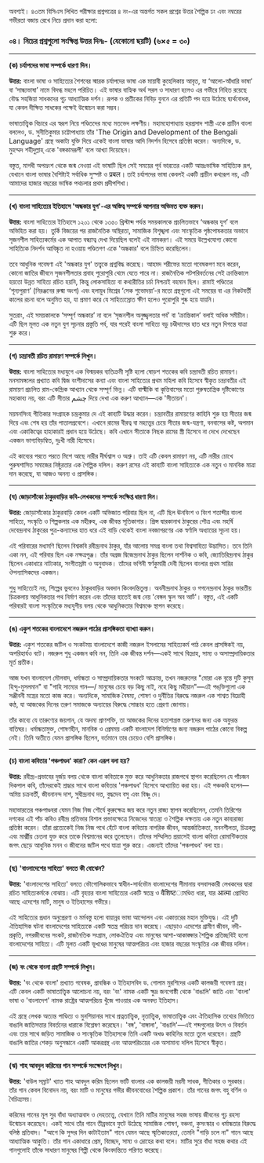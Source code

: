 অবশ্যই। ৪৩তম বিসিএস লিখিত পরীক্ষার প্রশ্নপত্রের ৪ নং-এর অন্তর্গত সকল প্রশ্নের উত্তর শৈল্পিক ঢং এবং নম্বরের গভীরতা বজায় রেখে নিচে প্রদান করা হলো:

### **০৪। নিচের প্রশ্নগুলো সংক্ষিপ্ত উত্তর দিনঃ- (যেকোনো ছয়টি) (৬×৫ = ৩০)**

---

**(ক) চর্যাপদের ভাষা সম্পর্কে ধারণা দিন।**

**উত্তর:**
বাংলা ভাষা ও সাহিত্যের শৈশবের স্মারক চর্যাপদের ভাষা এক মায়াবী কুহেলিকায় আবৃত, যা ‘আলো-আঁধারি ভাষা’ বা ‘সান্ধ্যভাষা’ নামে বিদগ্ধ মহলে পরিচিত। এই ভাষার বাহ্যিক অর্থ সরল ও সাধারণ হলেও এর গভীরে নিহিত রয়েছে বৌদ্ধ সহজিয়া সাধকদের গূঢ় আধ্যাত্মিক দর্শন। রূপক ও প্রতীকের নিবিড় বুননে এর প্রতিটি পদ হয়ে উঠেছে দ্ব্যর্থবোধক, যা কেবল দীক্ষিত সাধকের পক্ষেই উন্মোচন করা সম্ভব।

ভাষাতাত্ত্বিক বিচারে এর স্বরূপ নিয়ে পণ্ডিতদের মধ্যে মতভেদ লক্ষণীয়। মহামহোপাধ্যায় হরপ্রসাদ শাস্ত্রী একে প্রাচীন বাংলা বললেও, ড. সুনীতিকুমার চট্টোপাধ্যায় তাঁর 'The Origin and Development of the Bengali Language' গ্রন্থে অকাট্য যুক্তি দিয়ে একেই বাংলা ভাষার আদি নিদর্শন হিসেবে প্রতিষ্ঠা করেন। অন্যদিকে, ড. মুহম্মদ শহীদুল্লাহ্ একে 'বঙ্গকামরূপী' বলে আখ্যা দিয়েছেন।

বস্তুত, মাগধী অপভ্রংশ থেকে জন্ম নেওয়া এই ভাষাটি ছিল সেই সময়ের পূর্ব ভারতের একটি আন্তঃভাষিক সাহিত্যিক রূপ, যেখানে বাংলা ভাষার বৈশিষ্ট্যই সর্বাধিক সুস্পষ্ট ও प्रबल। তাই চর্যাপদের ভাষা কেবলই একটি প্রাচীন কথ্যরূপ নয়, এটি আমাদের হাজার বছরের ভাষিক পথচলার প্রথম প্রদীপশিখা।

---

**(খ) বাংলা সাহিত্যের ইতিহাসে 'অন্ধকার যুগ'-এর অস্তিত্ব সম্পর্কে আপনার অভিমত ব্যক্ত করুন।**

**উত্তর:**
বাংলা সাহিত্যের ইতিহাসে ১২০১ থেকে ১৩৫০ খ্রিস্টাব্দ পর্যন্ত সময়কালকে প্রচলিতভাবে ‘অন্ধকার যুগ’ বলে অভিহিত করা হয়। তুর্কি বিজয়ের পর রাজনৈতিক অস্থিরতা, সামাজিক বিশৃঙ্খলা এবং সাংস্কৃতিক পৃষ্ঠপোষকতার অভাবে সৃজনশীল সাহিত্যকর্মের এক আপাত বন্ধ্যাত্ব দেখা দিয়েছিল বলেই এই নামকরণ। এই সময়ে উল্লেখযোগ্য কোনো সাহিত্যিক নিদর্শন আবিষ্কৃত না হওয়ায় পণ্ডিতগণ একে 'অন্ধকার' বলে চিহ্নিত করেছিলেন।

তবে আধুনিক গবেষণা এই 'অন্ধকার যুগ' তত্ত্বকে প্রশ্নবিদ্ধ করেছে। আহমদ শরীফের মতো গবেষকগণ মনে করেন, কোনো জাতির জীবনে সৃজনশীলতার প্রবাহ পুরোপুরি থেমে যেতে পারে না। রাজনৈতিক পটপরিবর্তনের সেই ক্রান্তিকালে হয়তো উন্নত সাহিত্য রচিত হয়নি, কিন্তু লোকসাহিত্য বা কথ্যরীতির চর্চা নিশ্চয়ই বহমান ছিল। রামাই পণ্ডিতের ‘শূন্যপুরাণ’ (নিরঞ্জনের রুষ্মা অংশ) এবং হলায়ুধ মিশ্রের ‘সেক শুভোদয়া’-র মতো গ্রন্থগুলো এই সময়ের বা এর নিকটবর্তী কালের রচনা বলে অনুমিত হয়, যা প্রমাণ করে যে সাহিত্যস্রোত ক্ষীণ হলেও পুরোপুরি শুষ্ক হয়ে যায়নি।

সুতরাং, এই সময়কালকে ‘সম্পূর্ণ অন্ধকার’ না বলে ‘সৃজনশীল অনুজ্জ্বলতার পর্ব’ বা ‘ক্রান্তিকাল’ বলাই অধিক সমীচীন। এটি ছিল মূলত এক নতুন যুগ সূচনার প্রস্তুতি পর্ব, যার পরেই বাংলা সাহিত্য বড়ু চণ্ডীদাসের হাত ধরে নতুন দিগন্তে যাত্রা শুরু করে।

---

**(গ) চন্দ্রাবতী রচিত রামায়ণ সম্পর্কে লিখুন।**

**উত্তর:**
বাংলা সাহিত্যের মধ্যযুগে এক বিস্ময়কর ব্যতিক্রমী সৃষ্টি হলো ষোড়শ শতকের কবি চন্দ্রাবতী রচিত রামায়ণ। মনসামঙ্গলের প্রখ্যাত কবি দ্বিজ বংশীদাসের কন্যা এবং বাংলা সাহিত্যের প্রথম মহিলা কবি হিসেবে স্বীকৃত চন্দ্রাবতীর এই রামায়ণ প্রচলিত রাম-কেন্দ্রিক আখ্যান থেকে সম্পূর্ণ ভিন্ন। এটি বাল্মীকি বা কৃত্তিবাসের মতো পুরুষতান্ত্রিক দৃষ্টিকোণের মহাকাব্য নয়, বরং এটি সীতার چشم দিয়ে দেখা এক করুণ আখ্যান—এক 'সীতায়ন'।

ময়মনসিংহ গীতিকার সংগ্রাহক চন্দ্রকুমার দে এই কাব্যটি উদ্ধার করেন। চন্দ্রাবতীর রামায়ণের কাহিনি শুরু হয় সীতার জন্ম দিয়ে এবং শেষ হয় তাঁর পাতালপ্রবেশে। এখানে রামের বীরত্ব বা মহত্ত্বের চেয়ে সীতার জন্ম-যন্ত্রণা, বনবাসের কষ্ট, অপমান এবং একাকিত্বের হাহাকারই প্রধান হয়ে উঠেছে। কবি এখানে সীতাকে নিছক রামের স্ত্রী হিসেবে না দেখে দেখেছেন একজন ভাগ্যবিড়ম্বিত, দুঃখী নারী হিসেবে।

এই কাব্যের পরতে পরতে মিশে আছে নারীর দীর্ঘশ্বাস ও অশ্রু। তাই এটি কেবল রামায়ণ নয়, এটি নারীর চোখে পুরুষশাসিত সমাজের নিষ্ঠুরতার এক শৈল্পিক দলিল। করুণ রসের এই কাব্যটি বাংলা সাহিত্যকে এক নতুন ও মানবিক মাত্রা দান করেছে, যা আজও অনন্য ও প্রাসঙ্গিক।

---

**(ঘ) জোড়াসাঁকো ঠাকুরবাড়ির কবি-লেখকদের সম্পর্কে সংক্ষিপ্ত ধারণা দিন।**

**উত্তর:**
জোড়াসাঁকোর ঠাকুরবাড়ি কেবল একটি অভিজাত পরিবার ছিল না, এটি ছিল ঊনবিংশ ও বিংশ শতাব্দীর বাংলা সাহিত্য, সংস্কৃতি ও শিল্পকলার এক মহীরুহ, এক জীবন্ত সূতিকাগার। প্রিন্স দ্বারকানাথ ঠাকুরের পৌত্র এবং মহর্ষি দেবেন্দ্রনাথ ঠাকুরের পুত্র-কন্যাদের হাত ধরে এই বাড়ি থেকেই বাংলা নবজাগরণের এক স্বর্ণালি অধ্যায়ের সূচনা হয়।

এই পরিবারের মধ্যমণি ছিলেন বিশ্বকবি রবীন্দ্রনাথ ঠাকুর, যাঁর আলোয় সমগ্র বাংলা তথা বিশ্বসাহিত্য উদ্ভাসিত। তবে তিনি একা নন, এই পরিবার ছিল এক নক্ষত্রপুঞ্জ। তাঁর অগ্রজ দ্বিজেন্দ্রনাথ ঠাকুর ছিলেন দার্শনিক ও কবি, জ্যোতিরিন্দ্রনাথ ঠাকুর ছিলেন একাধারে নাট্যকার, সংগীতস্রষ্টা ও অনুবাদক। তাঁদের ভগিনী স্বর্ণকুমারী দেবী ছিলেন বাংলার প্রথম সারির ঔপন্যাসিকদের একজন।

শুধু সাহিত্যেই নয়, শিল্পের ভুবনেও ঠাকুরবাড়ির অবদান কিংবদন্তিতুল্য। অবনীন্দ্রনাথ ঠাকুর ও গগনেন্দ্রনাথ ঠাকুর ভারতীয় চিত্রকলায় আধুনিকতার পথ নির্মাণ করেন এবং তাঁদের হাতেই জন্ম নেয় 'বেঙ্গল স্কুল অব আর্ট'। বস্তুত, এই একটি পরিবারই বাংলা সংস্কৃতিকে মধ্যযুগীয় বলয় থেকে আধুনিকতার বিশ্বমঞ্চে স্থাপন করেছে।

---

**(ঙ) একুশ শতকের বাংলাদেশে নজরুল পাঠের প্রাসঙ্গিকতা ব্যাখ্যা করুন।**

**উত্তর:**
একুশ শতকের জটিল ও সংকটময় বাংলাদেশে কাজী নজরুল ইসলামের সাহিত্যকর্ম পাঠ কেবল প্রাসঙ্গিকই নয়, অপরিহার্যও বটে। নজরুল শুধু একজন কবি নন, তিনি এক জীবন্ত দর্শন—একই সাথে বিদ্রোহ, সাম্য ও অসাম্প্রদায়িকতার মূর্ত প্রতীক।

আজ যখন বাংলাদেশ মৌলবাদ, ধর্মান্ধতা ও সাম্প্রদায়িকতার সংকটে আক্রান্ত, তখন নজরুলের "মোরা এক বৃন্তে দুটি কুসুম হিন্দু-মুসলমান" বা "গাহি সাম্যের গান—/ মানুষের চেয়ে বড় কিছু নাই, নহে কিছু মহীয়ান"—এই পঙ্‌ক্তিগুলো এক সঞ্জীবনী মন্ত্রের মতো কাজ করে। অন্যদিকে, সামাজিক বৈষম্য, শোষণ ও দুর্নীতির বিরুদ্ধে নজরুল এক শাশ্বত বিদ্রোহী কণ্ঠ, যা আজকের দিনের তরুণ সমাজকে অন্যায়ের বিরুদ্ধে সোচ্চার হতে প্রেরণা জোগায়।

তাঁর কাব্যে যে তারুণ্যের জয়গান, যে অদম্য প্রাণশক্তি, তা আজকের দিনের হতাশাগ্রস্ত তরুণদের জন্য এক অফুরন্ত বাতিঘর। ধর্মান্ধতামুক্ত, শোষণহীন, মানবিক ও প্রেমময় একটি বাংলাদেশ বিনির্মাণের জন্য নজরুল পাঠের কোনো বিকল্প নেই। তিনি অতীতে যেমন প্রাসঙ্গিক ছিলেন, বর্তমানে তার চেয়েও বেশি প্রাসঙ্গিক।

---

**(চ) বাংলা কবিতার 'পঞ্চপাণ্ডব' কারা? কেন এরূপ বলা হয়?**

**উত্তর:**
রবীন্দ্র-প্রভাবের দুর্জয় বলয় থেকে বাংলা কবিতাকে মুক্ত করে আধুনিকতার রাজপথে স্থাপন করেছিলেন যে পাঁচজন দিকপাল কবি, তাঁদেরকেই শ্রদ্ধার সাথে বাংলা কবিতার 'পঞ্চপাণ্ডব' হিসেবে আখ্যায়িত করা হয়। এই পঞ্চকবি হলেন—অমিয় চক্রবর্তী, জীবনানন্দ দাশ, সুধীন্দ্রনাথ দত্ত, বুদ্ধদেব বসু এবং বিষ্ণু দে।

মহাভারতের পঞ্চপাণ্ডবরা যেমন নিজ নিজ শৌর্যে কুরুক্ষেত্র জয় করে নতুন রাজ্য স্থাপন করেছিলেন, তেমনি তিরিশের দশকের এই পাঁচ কবিও রবীন্দ্র প্রতিভার বিশাল প্রভাবক্ষেত্রে নিজেদের স্বাতন্ত্র্য ও শৈল্পিক দক্ষতায় এক নতুন কাব্যরাজ্য প্রতিষ্ঠা করেন। তাঁরা প্রত্যেকেই নিজ নিজ পথে হেঁটে বাংলা কবিতায় নাগরিক জীবন, আন্তর্জাতিকতা, মননশীলতা, চিত্রকল্প এবং মার্ক্সীয় চেতনা যুক্ত করে তাকে বিশ্বমানের করে তুলেছেন। তাঁদের সম্মিলিত প্রয়াসেই বাংলা কবিতা রোমান্টিকতার জগৎ ছেড়ে আধুনিক মনন ও জীবনের জটিল পথে যাত্রা শুরু করে। এজন্যই তাঁদের 'পঞ্চপাণ্ডব' বলা হয়।

---

**(ছ) 'বাংলাদেশের সাহিত্য' বলতে কী বোঝেন?**

**উত্তর:**
'বাংলাদেশের সাহিত্য' বলতে ভৌগোলিকভাবে স্বাধীন-সার্বভৌম বাংলাদেশের সীমানায় বসবাসকারী লেখকদের দ্বারা রচিত সাহিত্যকর্মকে বোঝায়। এটি বৃহত্তর বাংলা সাহিত্যের একটি স্বতন্ত্র ও वैशिष्ट্যমণ্ডিত ধারা, যার आत्मा প্রোথিত আছে এদেশের মাটি, মানুষ ও ইতিহাসের গভীরে।

এই সাহিত্যের প্রধান অনুপ্রেরণা ও মর্মবস্তু হলো বায়ান্নর ভাষা আন্দোলন এবং একাত্তরের মহান মুক্তিযুদ্ধ। এই দুটি ঐতিহাসিক ঘটনা বাংলাদেশের সাহিত্যকে একটি স্বতন্ত্র পরিচয় দান করেছে। এছাড়াও এদেশের গ্রামীণ জীবন, নদী-প্রকৃতি, নগরজীবনের সংকট, রাজনৈতিক সংগ্রাম, লোকঐতিহ্য এবং মানুষের আশা-আকাঙ্ক্ষার শৈল্পিক প্রতিচ্ছবিই হলো বাংলাদেশের সাহিত্য। এটি মূলত একটি ভূখণ্ডের মানুষের আত্মপরিচয় এবং হাজার বছরের সংস্কৃতির এক জীবন্ত দলিল।

---

**(জ) বং থেকে বাংলা গ্রন্থটি সম্পর্কে লিখুন।**

**উত্তর:**
'বং থেকে বাংলা' প্রখ্যাত গবেষক, প্রাবন্ধিক ও ইতিহাসবিদ ড. গোলাম মুরশিদের একটি কালজয়ী গবেষণা গ্রন্থ। এটি কেবল একটি ভাষাতাত্ত্বিক আলোচনা নয়, বরং 'বং' নামক একটি ক্ষুদ্র জনগোষ্ঠী থেকে 'বাঙালি' জাতি এবং 'বাংলা' ভাষা ও 'বাংলাদেশ' নামক রাষ্ট্রের আত্মপরিচয় খুঁজে পাওয়ার এক অনবদ্য ইতিহাস।

এই গ্রন্থে লেখক অত্যন্ত পাণ্ডিত্য ও মুনশিয়ানার সাথে প্রত্নতাত্ত্বিক, নৃতাত্ত্বিক, ভাষাতাত্ত্বিক এবং ঐতিহাসিক তথ্যের ভিত্তিতে বাঙালি জাতিসত্তার বিবর্তনের ধারাকে বিশ্লেষণ করেছেন। 'বঙ্গ', 'বাঙ্গালা', 'বাঙালি'—এই শব্দগুলোর উৎস ও বিবর্তন এবং তার সাথে জড়িত সামাজিক ও সাংস্কৃতিক ইতিহাসকে তিনি একটি অখণ্ড কাহিনির মতো তুলে ধরেছেন। গ্রন্থটি বাঙালি জাতির শেকড় অনুসন্ধানে একটি আকরগ্রন্থ এবং আত্মপরিচয়ের এক অসামান্য দলিল হিসেবে স্বীকৃত।

---

**(ঝ) শাহ আবদুল করিমের গান সম্পর্কে সংক্ষেপে লিখুন।**

**উত্তর:**
'বাউল সম্রাট' খ্যাত শাহ আবদুল করিম ছিলেন ভাটি বাংলার এক কালজয়ী মরমী সাধক, গীতিকার ও সুরকার। তাঁর গান কেবল বিনোদন নয়, বরং মাটি ও মানুষের গভীর জীবনবোধের শৈল্পিক প্রকাশ। তাঁর গানের জগৎ বহু বর্ণিল ও বৈচিত্র্যময়।

করিমের গানের মূল সুর বাঁধা অধ্যাত্মবাদ ও দেহতত্ত্বে, যেখানে তিনি মাটির মানুষের সহজ ভাষায় জীবনের গূঢ় রহস্য উন্মোচন করেছেন। একই সাথে তাঁর গানে তীব্রভাবে ফুটে উঠেছে সামাজিক শোষণ, বঞ্চনা, কুসংস্কার ও ধর্মান্ধতার বিরুদ্ধে বলিষ্ঠ প্রতিবাদ। "আগে কি সুন্দর দিন কাটাইতাম" গানে যেমন আছে স্মৃতিকাতরতা, তেমনি "গাড়ি চলে না" গানে আছে আধ্যাত্মিক আকুতি। তাঁর গান একাধারে প্রেম, বিচ্ছেদ, সাম্য ও দ্রোহের কথা বলে। মাটির সুরে বাঁধা সহজ কথার এই গানগুলোই তাঁকে সাধারণ মানুষের শিল্পী থেকে কিংবদন্তিতে পরিণত করেছে।
